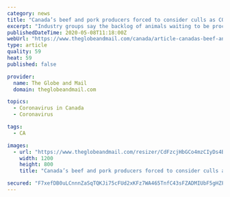 ```yaml
---
category: news
title: "Canada’s beef and pork producers forced to consider culls as COVID-19 limits meat processors"
excerpt: "Industry groups say the backlog of animals waiting to be processed has farmers paying more to maintain their inventory and considering culls of their livestock"
publishedDateTime: 2020-05-08T11:18:00Z
webUrl: "https://www.theglobeandmail.com/canada/article-canadas-beef-and-pork-producers-forced-to-consider-culls-as-covid-1/"
type: article
quality: 59
heat: 59
published: false

provider:
  name: The Globe and Mail
  domain: theglobeandmail.com

topics:
  - Coronavirus in Canada
  - Coronavirus

tags:
  - CA

images:
  - url: "https://www.theglobeandmail.com/resizer/CdFzcjHbGCo4mzCIyDs4BWLC8Og=/1200x0/filters:quality(80)/cloudfront-us-east-1.images.arcpublishing.com/tgam/RQGL3BOI7BFWTCFUY67TYXU5WE.JPG"
    width: 1200
    height: 800
    title: "Canada’s beef and pork producers forced to consider culls as COVID-19 limits meat processors"

secured: "F7xefDB0uLCnnnZaSqTQKJi75cFUd2xKFz7WA465TnfC43sFZADMIUbF5gHZFt/YbZ3mfsPnZxaZS6o5Ct84geCKSv/m0vSRSKyARdFDS1csfbTNxp87isYlgIzl8cOcuWA+NeUgKOclfq1eCfRAuMRt1evfDJ/ETZk/T5u92QferZJQQ83D2N4k/FMayY7GX/alGg0uGCOkrleFK3h36UsxiQRzLz4kVd51u+4GO75bRKVWkYcGVxgyz++BYEpdxVKXi3ZXqFmA9jOEc8GTCHMi56Hy1dbXpQVf+hBlVGeNMCYnJDgVXwZ0Zz3pTidA7LmqD1KfnlKszZ57DXrmqpHTGvix9YFSgdXuJ9u3roWbpehwuGYHb/7VK8tiRi8mDFbKJSDE94M6pEXMT5aeUqJ68LY9kmC9uUtgsCwKCwxrtlKXsuERXHx7FHuE0rszzf6UUdGC+gpF1Cs+jgDP/zVXyx8HKfV/jY2PhwOgnz8=;MNS8DcAtTeUlFoDrhF6WAQ=="
---
```



